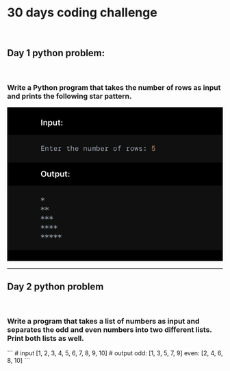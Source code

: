 <h1>30 days coding challenge</h1>
<br/>
<h2>Day 1 python problem:</h2> 
<br/>
<h3>Write a Python program that takes the number of rows as input and prints the following star pattern.</h3>
<img src="assets/day1.jpeg">
<hr/>
<h2>Day 2 python problem</h2>
<br/>
<h3>Write a program that takes a list of numbers as input and separates the odd and even numbers into two different lists. Print both lists as well.</h3>
```
# input
[1, 2, 3, 4, 5, 6, 7, 8, 9, 10]
# output
odd: [1, 3, 5, 7, 9]
even: [2, 4, 6, 8, 10]
```
